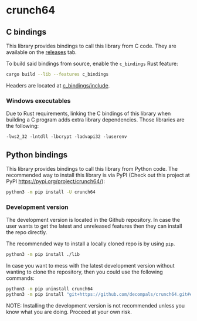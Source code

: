 # crunch64

## C bindings

This library provides bindings to call this library from C code. They are available on the [releases](https://github.com/decompals/crunch64/releases) tab.

To build said bindings from source, enable the `c_bindings` Rust feature:

```bash
cargo build --lib --features c_bindings
```

Headers are located at [c_bindings/include](c_bindings/include).

### Windows executables

Due to Rust requirements, linking the C bindings of this library when building a C program adds extra library dependencies. Those libraries are the following:

```plain_text
-lws2_32 -lntdll -lbcrypt -ladvapi32 -luserenv
```

## Python bindings

This library provides bindings to call this library from Python code. The recommended way to install this library is via PyPI (Check out this project at PyPI <https://pypi.org/project/crunch64/>):

```bash
python3 -m pip install -U crunch64
```

### Development version

The development version is located in the Github repository. In case the user wants to get the latest and unreleased features then they can install the repo directly.

The recommended way to install a locally cloned repo is by using `pip`.

```bash
python3 -m pip install ./lib
```

In case you want to mess with the latest development version without wanting to clone the repository, then you could use the following commands:

```bash
python3 -m pip uninstall crunch64
python3 -m pip install "git+https://github.com/decompals/crunch64.git#egg=crunch64&subdirectory=lib"
```

NOTE: Installing the development version is not recommended unless you know what you are doing. Proceed at your own risk.
